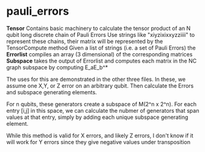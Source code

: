 # pauli_errors




**Tensor** Contains basic machinery to calculate the tensor product of an N qubit long discrete chain of Pauli Errors
Use strings like "xiyzixixxyzziiii" to represent these chains, their matrix will be represented by the TensorCompute method
Given a list of strings (i.e. a set of Pauli Errors) the **Errorlist** compiles an array (3 dimensional) of the corresponding matrices
**Subspace** takes the output of Errorlist and computes each matrix in the NC graph subspace by computing E_aE_b^* 

The uses for this are demonstrated in the other three files. In these, we assume one X,Y, or Z error on an arbitrary qubit. Then calculate the Errors and subspace generating elements. 

For n qubits, these generators create a subspace of M(2^n x 2^n). For each entry [i,j] in this space, we can calculate the nubmer of generators that span values at that entry, simply by adding each unique subspace generating element. 

While this method is valid for X errors, and likely Z errors, I don't know if it will work for Y errors since they give negative values under transposition


